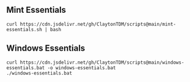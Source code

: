 ## Mint Essentials
```
curl https://cdn.jsdelivr.net/gh/ClaytonTDM/scripts@main/mint-essentials.sh | bash
```

## Windows Essentials
```
curl https://cdn.jsdelivr.net/gh/ClaytonTDM/scripts@main/windows-essentials.bat -o windows-essentials.bat
./windows-essentials.bat
```
